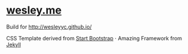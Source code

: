 # <a href="http://www.wesleywq.in">wesley.me</a>

Build for http://wesleyyc.github.io/

CSS Template derived from <a href="http://startbootstrap.com/">Start Bootstrap</a> &sdot; Amazing Framework from <a href="http://jekyllrb.com/">Jekyll<a></p>


